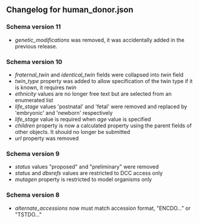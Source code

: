 ## Changelog for human_donor.json

### Schema version 11

* *genetic_modifications* was removed, it was accidentally added in the previous release.

### Schema version 10

* *fraternal_twin* and *identical_twin* fields were collapsed into *twin* field
* *twin_type* property was added to allow specification of the twin type if it is known, it requires *twin*
* *ethnicity* values are no longer free text but are selected from an enumerated list
* *life_stage* values 'postnatal' and 'fetal' were removed and replaced by 'embryonic' and 'newborn' respectively
* *life_stage* value is required when *age* value is specified
* *children* property is now a calculated property using the parent fields of other objects. It should no longer be submitted
* *url* property was removed

### Schema version 9

* *status* values "proposed" and "preliminary" were removed
* *status* and *dbxrefs* values are restricted to DCC access only
* *mutagen* property is restricted to model organisms only

### Schema version 8

* *alternate_accessions* now must match accession format, "ENCDO..." or "TSTDO..."
